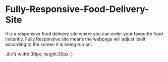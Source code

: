 # Fully-Responsive-Food-Delivery-Site

It is a responsive food delivery site where you can order your favourite food instantly. Fully Responsive site means the webpage will adjust itself according to the screen it is being run on.

.div1{
width:30px;
height:30px;
}

<img class="div1" src="https://th.bing.com/th/id/OIP.ip7p8q5hqaJ-A5JaplxZhgHaFB?pid=ImgDet&rs=1" alt="">
<img class="div1" src="https://th.bing.com/th/id/R.39dc90e7b7fc72bed11027bf8b7408a9?rik=M5745b8ZkBMA2g&riu=http%3a%2f%2fcbsnews1.cbsistatic.com%2fhub%2fi%2f2017%2f02%2f01%2fdc00aa02-d53c-4602-8d38-47dd48a00d93%2fistock-498612186-copy.jpg&ehk=G6YlkClg9EC1MOT5occgigtN8yheDby%2bKNSvOK3dshU%3d&risl=&pid=ImgRaw&r=0" alt="">
